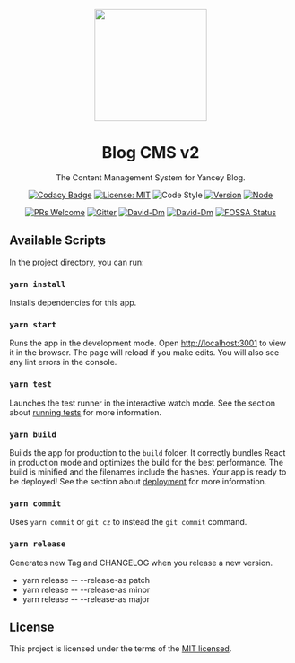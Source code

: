 <p align="center">
  <a href="http://ant.design">
    <img width="200" src="https://static.yancey.app/logo_avatar.jpg">
  </a>
</p>

<h1 align="center">Blog CMS v2</h1>

<div align="center">

The Content Management System for Yancey Blog.

[![Codacy Badge](https://api.codacy.com/project/badge/Grade/8301052718f145cb9be68a6a28717f41)](https://www.codacy.com/app/YanceyOfficial/blog-cms-v2?utm_source=github.com&utm_medium=referral&utm_content=Yancey-Blog/blog-cms-v2&utm_campaign=Badge_Grade)
[![License: MIT](https://img.shields.io/badge/License-MIT-green.svg)](https://opensource.org/licenses/MIT)
![Code Style](https://camo.githubusercontent.com/c83b8df34339bd302b7fd3fbb631f99ba25f87f8/68747470733a2f2f696d672e736869656c64732e696f2f62616467652f636f64655f7374796c652d70726574746965722d6666363962342e737667)
[![Version](https://img.shields.io/badge/version-0.1.1-blue.svg)](https://github.com/Yancey-Blog/blog-cms-v2)
[![Node](https://img.shields.io/badge/node-%3E%3D10.0.0-orange.svg)](https://github.com/Yancey-Blog/blog-cms-v2)

[![PRs Welcome](https://img.shields.io/badge/PRs-welcome-green.svg)](https://github.com/Yancey-Blog/BLOG_FE/pulls)
[![Gitter](https://badges.gitter.im/yancey-official/community.svg)](https://gitter.im/yancey-official/community?utm_source=badge&utm_medium=badge&utm_campaign=pr-badge)
[![David-Dm](https://david-dm.org/Yancey-Blog/blog-cms-v2.svg)](https://david-dm.org/Yancey-Blog/blog-cms-v2)
[![David-Dm](https://david-dm.org/Yancey-Blog/blog-cms-v2/dev-status.svg)](https://david-dm.org/ant-design/ant-design?type=dev)
[![FOSSA Status](https://app.fossa.com/api/projects/git%2Bgithub.com%2FYancey-Blog%2Fblog-cms-v2.svg?type=shield)](https://app.fossa.com/projects/git%2Bgithub.com%2FYancey-Blog%2Fblog-cms-v2?ref=badge_shield)

</div>

## Available Scripts

In the project directory, you can run:

### `yarn install`

Installs dependencies for this app.

### `yarn start`

Runs the app in the development mode. Open [http://localhost:3001](http://localhost:3001) to view it in the browser. The page will reload if you make edits. You will also see any lint errors in the console.

### `yarn test`

Launches the test runner in the interactive watch mode. See the section about [running tests](https://facebook.github.io/create-react-app/docs/running-tests) for more information.

### `yarn build`

Builds the app for production to the `build` folder. It correctly bundles React in production mode and optimizes the build for the best performance. The build is minified and the filenames include the hashes. Your app is ready to be deployed! See the section about [deployment](https://facebook.github.io/create-react-app/docs/deployment) for more information.

### `yarn commit`

Uses `yarn commit` or `git cz` to instead the `git commit` command.

### `yarn release`

Generates new Tag and CHANGELOG when you release a new version.

- yarn release -- --release-as patch
- yarn release -- --release-as minor
- yarn release -- --release-as major

## License

This project is licensed under the terms of the [MIT licensed](https://opensource.org/licenses/MIT).
